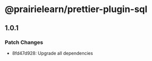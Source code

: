 # @prairielearn/prettier-plugin-sql

## 1.0.1

### Patch Changes

- 8fd47d928: Upgrade all dependencies
